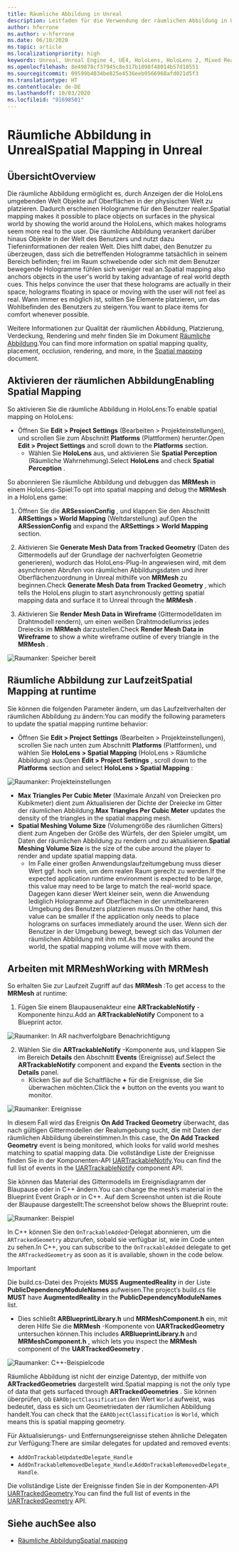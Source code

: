 ```yaml
---
title: Räumliche Abbildung in Unreal
description: Leitfaden für die Verwendung der räumlichen Abbildung in Unreal
author: hferrone
ms.author: v-hferrone
ms.date: 06/10/2020
ms.topic: article
ms.localizationpriority: high
keywords: Unreal, Unreal Engine 4, UE4, HoloLens, HoloLens 2, Mixed Reality, Entwicklung, Features, Dokumentation, Leitfäden, Hologramme, räumliche Abbildung
ms.openlocfilehash: 8e49878cf37945c8e317b1098f48014b57d18551
ms.sourcegitcommit: 09599b4034be825e4536eeb9566968afd021d5f3
ms.translationtype: HT
ms.contentlocale: de-DE
ms.lasthandoff: 10/03/2020
ms.locfileid: "91698501"
---
```

# <a name="spatial-mapping-in-unreal"></a><span data-ttu-id="b17ce-104">Räumliche Abbildung in Unreal</span><span class="sxs-lookup"><span data-stu-id="b17ce-104">Spatial Mapping in Unreal</span></span>

## <a name="overview"></a><span data-ttu-id="b17ce-105">Übersicht</span><span class="sxs-lookup"><span data-stu-id="b17ce-105">Overview</span></span>
<span data-ttu-id="b17ce-106">Die räumliche Abbildung ermöglicht es, durch Anzeigen der die HoloLens umgebenden Welt Objekte auf Oberflächen in der physischen Welt zu platzieren. Dadurch erscheinen Hologramme für den Benutzer realer.</span><span class="sxs-lookup"><span data-stu-id="b17ce-106">Spatial mapping makes it possible to place objects on surfaces in the physical world by showing the world around the HoloLens, which makes holograms seem more real to the user.</span></span> <span data-ttu-id="b17ce-107">Die räumliche Abbildung verankert darüber hinaus Objekte in der Welt des Benutzers und nutzt dazu Tiefeninformationen der realen Welt. Dies hilft dabei, den Benutzer zu überzeugen, dass sich die betreffenden Hologramme tatsächlich in seinem Bereich befinden; frei im Raum schwebende oder sich mit dem Benutzer bewegende Hologramme fühlen sich weniger real an.</span><span class="sxs-lookup"><span data-stu-id="b17ce-107">Spatial mapping also anchors objects in the user's world by taking advantage of real world depth cues. This helps convince the user that these holograms are actually in their space; holograms floating in space or moving with the user will not feel as real.</span></span> <span data-ttu-id="b17ce-108">Wann immer es möglich ist, sollten Sie Elemente platzieren, um das Wohlbefinden des Benutzers zu steigern.</span><span class="sxs-lookup"><span data-stu-id="b17ce-108">You want to place items for comfort whenever possible.</span></span>

<span data-ttu-id="b17ce-109">Weitere Informationen zur Qualität der räumlichen Abbildung, Platzierung, Verdeckung, Rendering und mehr finden Sie im Dokument [Räumliche Abbildung](../../design/spatial-mapping.md).</span><span class="sxs-lookup"><span data-stu-id="b17ce-109">You can find more information on spatial mapping quality, placement, occlusion, rendering, and more, in the [Spatial mapping](../../design/spatial-mapping.md) document.</span></span>

## <a name="enabling-spatial-mapping"></a><span data-ttu-id="b17ce-110">Aktivieren der räumlichen Abbildung</span><span class="sxs-lookup"><span data-stu-id="b17ce-110">Enabling Spatial Mapping</span></span>

<span data-ttu-id="b17ce-111">So aktivieren Sie die räumliche Abbildung in HoloLens:</span><span class="sxs-lookup"><span data-stu-id="b17ce-111">To enable spatial mapping on HoloLens:</span></span>
- <span data-ttu-id="b17ce-112">Öffnen Sie **Edit > Project Settings** (Bearbeiten > Projekteinstellungen), und scrollen Sie zum Abschnitt **Platforms** (Plattformen) herunter.</span><span class="sxs-lookup"><span data-stu-id="b17ce-112">Open **Edit > Project Settings** and scroll down to the **Platforms** section.</span></span>    
    + <span data-ttu-id="b17ce-113">Wählen Sie **HoloLens** aus, und aktivieren Sie **Spatial Perception** (Räumliche Wahrnehmung).</span><span class="sxs-lookup"><span data-stu-id="b17ce-113">Select **HoloLens** and check **Spatial Perception** .</span></span>

<span data-ttu-id="b17ce-114">So abonnieren Sie räumliche Abbildung und debuggen das **MRMesh** in einem HoloLens-Spiel:</span><span class="sxs-lookup"><span data-stu-id="b17ce-114">To opt into spatial mapping and debug the **MRMesh** in a HoloLens game:</span></span>
1. <span data-ttu-id="b17ce-115">Öffnen Sie die **ARSessionConfig** , und klappen Sie den Abschnitt **ARSettings > World Mapping** (Weltdarstellung) auf.</span><span class="sxs-lookup"><span data-stu-id="b17ce-115">Open the **ARSessionConfig** and expand the **ARSettings > World Mapping** section.</span></span> 

2. <span data-ttu-id="b17ce-116">Aktivieren Sie **Generate Mesh Data from Tracked Geometry** (Daten des Gittermodells auf der Grundlage der nachverfolgten Geometrie generieren), wodurch das HoloLens-Plug-In angewiesen wird, mit dem asynchronen Abrufen von räumlichen Abbildungsdaten und ihrer Oberflächenzuordnung in Unreal mithilfe von **MRMesh** zu beginnen.</span><span class="sxs-lookup"><span data-stu-id="b17ce-116">Check **Generate Mesh Data from Tracked Geometry** , which tells the HoloLens plugin to start asynchronously getting spatial mapping data and surface it to Unreal through the **MRMesh** .</span></span> 
3. <span data-ttu-id="b17ce-117">Aktivieren Sie **Render Mesh Data in Wireframe** (Gittermodelldaten im Drahtmodell rendern), um einen weißen Drahtmodellumriss jedes Dreiecks im **MRMesh** darzustellen.</span><span class="sxs-lookup"><span data-stu-id="b17ce-117">Check **Render Mesh Data in Wireframe** to show a white wireframe outline of every triangle in the **MRMesh** .</span></span> 

![Raumanker: Speicher bereit](images/unreal-spatialmapping-arsettings.PNG)


## <a name="spatial-mapping-at-runtime"></a><span data-ttu-id="b17ce-119">Räumliche Abbildung zur Laufzeit</span><span class="sxs-lookup"><span data-stu-id="b17ce-119">Spatial Mapping at runtime</span></span>
<span data-ttu-id="b17ce-120">Sie können die folgenden Parameter ändern, um das Laufzeitverhalten der räumlichen Abbildung zu ändern:</span><span class="sxs-lookup"><span data-stu-id="b17ce-120">You can modify the following parameters to update the spatial mapping runtime behavior:</span></span>

- <span data-ttu-id="b17ce-121">Öffnen Sie **Edit > Project Settings** (Bearbeiten > Projekteinstellungen), scrollen Sie nach unten zum Abschnitt **Platforms** (Plattformen), und wählen Sie **HoloLens > Spatial Mapping** (HoloLens > Räumliche Abbildung) aus:</span><span class="sxs-lookup"><span data-stu-id="b17ce-121">Open **Edit > Project Settings** , scroll down to the **Platforms** section and select **HoloLens > Spatial Mapping** :</span></span> 

![Raumanker: Projekteinstellungen](images/unreal-spatialmapping-projectsettings.PNG)

- <span data-ttu-id="b17ce-123">**Max Triangles Per Cubic Meter** (Maximale Anzahl von Dreiecken pro Kubikmeter) dient zum Aktualisieren der Dichte der Dreiecke im Gitter der räumlichen Abbildung.</span><span class="sxs-lookup"><span data-stu-id="b17ce-123">**Max Triangles Per Cubic Meter** updates the density of the triangles in the spatial mapping mesh.</span></span>  
- <span data-ttu-id="b17ce-124">**Spatial Meshing Volume Size** (Volumengröße des räumlichen Gitters) dient zum Angeben der Größe des Würfels, der den Spieler umgibt, um Daten der räumlichen Abbildung zu rendern und zu aktualisieren.</span><span class="sxs-lookup"><span data-stu-id="b17ce-124">**Spatial Meshing Volume Size** is the size of the cube around the player to render and update spatial mapping data.</span></span>  
    + <span data-ttu-id="b17ce-125">Im Falle einer großen Anwendungslaufzeitumgebung muss dieser Wert ggf. hoch sein, um dem realen Raum gerecht zu werden.</span><span class="sxs-lookup"><span data-stu-id="b17ce-125">If the expected application runtime environment is expected to be large, this value may need to be large to match the real-world space.</span></span>  <span data-ttu-id="b17ce-126">Dagegen kann dieser Wert kleiner sein, wenn die Anwendung lediglich Hologramme auf Oberflächen in der unmittelbareren Umgebung des Benutzers platzieren muss.</span><span class="sxs-lookup"><span data-stu-id="b17ce-126">On the other hand, this value can be smaller if the application only needs to place holograms on surfaces immediately around the user.</span></span> <span data-ttu-id="b17ce-127">Wenn sich der Benutzer in der Umgebung bewegt, bewegt sich das Volumen der räumlichen Abbildung mit ihm mit.</span><span class="sxs-lookup"><span data-stu-id="b17ce-127">As the user walks around the world, the spatial mapping volume will move with them.</span></span> 

## <a name="working-with-mrmesh"></a><span data-ttu-id="b17ce-128">Arbeiten mit MRMesh</span><span class="sxs-lookup"><span data-stu-id="b17ce-128">Working with MRMesh</span></span>
<span data-ttu-id="b17ce-129">So erhalten Sie zur Laufzeit Zugriff auf das **MRMesh** :</span><span class="sxs-lookup"><span data-stu-id="b17ce-129">To get access to the **MRMesh** at runtime:</span></span>
1. <span data-ttu-id="b17ce-130">Fügen Sie einem Blaupausenakteur eine **ARTrackableNotify** -Komponente hinzu.</span><span class="sxs-lookup"><span data-stu-id="b17ce-130">Add an **ARTrackableNotify** Component to a Blueprint actor.</span></span> 

![Raumanker: In AR nachverfolgbare Benachrichtigung](images/unreal-spatialmapping-artrackablenotify.PNG)

2. <span data-ttu-id="b17ce-132">Wählen Sie die **ARTrackableNotify** -Komponente aus, und klappen Sie im Bereich **Details** den Abschnitt **Events** (Ereignisse) auf.</span><span class="sxs-lookup"><span data-stu-id="b17ce-132">Select the **ARTrackableNotify** component and expand the **Events** section in the **Details** panel.</span></span> 
    - <span data-ttu-id="b17ce-133">Klicken Sie auf die Schaltfläche **+** für die Ereignisse, die Sie überwachen möchten.</span><span class="sxs-lookup"><span data-stu-id="b17ce-133">Click the **+** button on the events you want to monitor.</span></span> 

![Raumanker: Ereignisse](images/unreal-spatialmapping-events.PNG)

<span data-ttu-id="b17ce-135">In diesem Fall wird das Ereignis **On Add Tracked Geometry** überwacht, das nach gültigen Gittermodellen der Realumgebung sucht, die mit Daten der räumlichen Abbildung übereinstimmen.</span><span class="sxs-lookup"><span data-stu-id="b17ce-135">In this case, the **On Add Tracked Geometry** event is being monitored, which looks for valid world meshes matching to spatial mapping data.</span></span> <span data-ttu-id="b17ce-136">Die vollständige Liste der Ereignisse finden Sie in der Komponenten-API [UARTrackableNotify](https://docs.unrealengine.com/API/Runtime/AugmentedReality/UARTrackableNotifyComponent/index.html).</span><span class="sxs-lookup"><span data-stu-id="b17ce-136">You can find the full list of events in the [UARTrackableNotify](https://docs.unrealengine.com/API/Runtime/AugmentedReality/UARTrackableNotifyComponent/index.html) component API.</span></span> 

<span data-ttu-id="b17ce-137">Sie können das Material des Gittermodells im Ereignisdiagramm der Blaupause oder in C++ ändern.</span><span class="sxs-lookup"><span data-stu-id="b17ce-137">You can change the mesh’s material in the Blueprint Event Graph or in C++.</span></span> <span data-ttu-id="b17ce-138">Auf dem Screenshot unten ist die Route der Blaupause dargestellt:</span><span class="sxs-lookup"><span data-stu-id="b17ce-138">The screenshot below shows the Blueprint route:</span></span> 

![Raumanker: Beispiel](images/unreal-spatialmapping-example.PNG)

<span data-ttu-id="b17ce-140">In C++ können Sie den `OnTrackableAdded`-Delegat abonnieren, um die `ARTrackedGeometry` abzurufen, sobald sie verfügbar ist, wie im Code unten zu sehen.</span><span class="sxs-lookup"><span data-stu-id="b17ce-140">In C++, you can subscribe to the `OnTrackableAdded` delegate to get the `ARTrackedGeometry` as soon as it is available, shown in the code below.</span></span> 

> [!IMPORTANT]
> <span data-ttu-id="b17ce-141">Die build.cs-Datei des Projekts **MUSS** **AugmentedReality** in der Liste **PublicDependencyModuleNames** aufweisen.</span><span class="sxs-lookup"><span data-stu-id="b17ce-141">The project’s build.cs file **MUST** have **AugmentedReality** in the **PublicDependencyModuleNames** list.</span></span>
> - <span data-ttu-id="b17ce-142">Dies schließt **ARBlueprintLibrary.h** und **MRMeshComponent.h** ein, mit deren Hilfe Sie die **MRMesh** -Komponente von **UARTrackedGeometry** untersuchen können.</span><span class="sxs-lookup"><span data-stu-id="b17ce-142">This includes **ARBlueprintLibrary.h** and **MRMeshComponent.h** , which lets you inspect the **MRMesh** component of the **UARTrackedGeometry** .</span></span> 

![Raumanker: C++-Beispielcode](images/unreal-spatialmapping-examplecode.PNG)

<span data-ttu-id="b17ce-144">Räumliche Abbildung ist nicht der einzige Datentyp, der mithilfe von **ARTrackedGeometries** dargestellt wird.</span><span class="sxs-lookup"><span data-stu-id="b17ce-144">Spatial mapping is not the only type of data that gets surfaced through **ARTrackedGeometries** .</span></span> <span data-ttu-id="b17ce-145">Sie können überprüfen, ob `EARObjectClassification` den Wert `World` aufweist, was bedeutet, dass es sich um Geometriedaten der räumlichen Abbildung handelt.</span><span class="sxs-lookup"><span data-stu-id="b17ce-145">You can check that the `EARObjectClassification` is `World`, which means this is spatial mapping geometry.</span></span> 

<span data-ttu-id="b17ce-146">Für Aktualisierungs- und Entfernungsereignisse stehen ähnliche Delegaten zur Verfügung:</span><span class="sxs-lookup"><span data-stu-id="b17ce-146">There are similar delegates for updated and removed events:</span></span> 
- `AddOnTrackableUpdatedDelegate_Handle` 
- <span data-ttu-id="b17ce-147">`AddOnTrackableRemovedDelegate_Handle`.</span><span class="sxs-lookup"><span data-stu-id="b17ce-147">`AddOnTrackableRemovedDelegate_Handle`.</span></span> 

<span data-ttu-id="b17ce-148">Die vollständige Liste der Ereignisse finden Sie in der Komponenten-API [UARTrackedGeometry](https://docs.unrealengine.com/API/Runtime/AugmentedReality/UARTrackedGeometry/index.html).</span><span class="sxs-lookup"><span data-stu-id="b17ce-148">You can find the full list of events in the [UARTrackedGeometry](https://docs.unrealengine.com/API/Runtime/AugmentedReality/UARTrackedGeometry/index.html) API.</span></span>

## <a name="see-also"></a><span data-ttu-id="b17ce-149">Siehe auch</span><span class="sxs-lookup"><span data-stu-id="b17ce-149">See also</span></span>
* [<span data-ttu-id="b17ce-150">Räumliche Abbildung</span><span class="sxs-lookup"><span data-stu-id="b17ce-150">Spatial mapping</span></span>](../../design/spatial-mapping.md)
